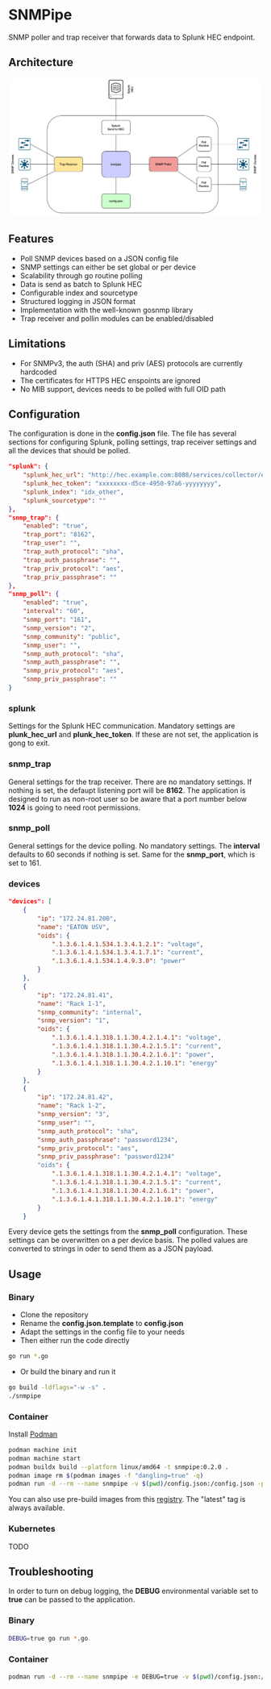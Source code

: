# SNMPipe
SNMP poller and trap receiver that forwards data to Splunk HEC endpoint.
## Architecture
![architecture](https://github.com/fox27374/snmpipe/blob/20135ce037b06ac1a89084ba5614aefa1bfa7076/doc/architecture.png "Architecture overview")
## Features
* Poll SNMP devices based on a JSON config file
* SNMP settings can either be set global or per device
* Scalability through go routine polling
* Data is send as batch to Splunk HEC
* Configurable index and sourcetype
* Structured logging in JSON format
* Implementation with the well-known gosnmp library
* Trap receiver and pollin modules can be enabled/disabled
## Limitations
* For SNMPv3, the auth (SHA) and priv (AES) protocols are currently hardcoded
* The certificates for HTTPS HEC enspoints are ignored
* No MIB support, devices needs to be polled with full OID path
## Configuration
The configuration is done in the **config.json** file. The file has several sections for configuring Splunk, polling settings, trap receiver settings and all the devices that should be polled.
```json
"splunk": {
    "splunk_hec_url": "http://hec.example.com:8088/services/collector/event",
    "splunk_hec_token": "xxxxxxxx-d5ce-4950-97a6-yyyyyyyy",
    "splunk_index": "idx_other",
    "splunk_sourcetype": ""
},
"snmp_trap": {
    "enabled": "true",
    "trap_port": "8162",
    "trap_user": "",
    "trap_auth_protocol": "sha",
    "trap_auth_passphrase": "",
    "trap_priv_protocol": "aes",
    "trap_priv_passphrase": ""
},
"snmp_poll": {
    "enabled": "true",
    "interval": "60",
    "snmp_port": "161",
    "snmp_version": "2",
    "snmp_community": "public",
    "snmp_user": "",
    "snmp_auth_protocol": "sha",
    "snmp_auth_passphrase": "",
    "snmp_priv_protocol": "aes",
    "snmp_priv_passphrase": ""
}
```
### splunk
Settings for the Splunk HEC communication. Mandatory settings are **plunk_hec_url** and **plunk_hec_token**. If these are not set, the application is gong to exit.
### snmp_trap
General settings for the trap receiver. There are no mandatory settings. If nothing is set, the defaupt listening port will be **8162**. The application is designed to run as non-root user so be aware that a port number below **1024** is going to need root permissions.
### snmp_poll
General settings for the device polling. No mandatory settings. The **interval** defaults to 60 seconds if nothing is set. Same for the **snmp_port**, which is set to 161.
### devices
```json
"devices": [
    {
        "ip": "172.24.81.200",
        "name": "EATON USV",
        "oids": {
            ".1.3.6.1.4.1.534.1.3.4.1.2.1": "voltage",
            ".1.3.6.1.4.1.534.1.3.4.1.7.1": "current",
            ".1.3.6.1.4.1.534.1.4.9.3.0": "power"
        }
    },
    {
        "ip": "172.24.81.41",
        "name": "Rack 1-1",
        "snmp_community": "internal",
        "snmp_version": "1",
        "oids": {
            ".1.3.6.1.4.1.318.1.1.30.4.2.1.4.1": "voltage",
            ".1.3.6.1.4.1.318.1.1.30.4.2.1.5.1": "current",
            ".1.3.6.1.4.1.318.1.1.30.4.2.1.6.1": "power",
            ".1.3.6.1.4.1.318.1.1.30.4.2.1.10.1": "energy"
        }
    },
    {
        "ip": "172.24.81.42",
        "name": "Rack 1-2",
        "snmp_version": "3",
        "snmp_user": "",
        "snmp_auth_protocol": "sha",
        "snmp_auth_passphrase": "password1234",
        "snmp_priv_protocol": "aes",
        "snmp_priv_passphrase": "password1234"
        "oids": {
            ".1.3.6.1.4.1.318.1.1.30.4.2.1.4.1": "voltage",
            ".1.3.6.1.4.1.318.1.1.30.4.2.1.5.1": "current",
            ".1.3.6.1.4.1.318.1.1.30.4.2.1.6.1": "power",
            ".1.3.6.1.4.1.318.1.1.30.4.2.1.10.1": "energy"
        }
    }
```
Every device gets the settings from the **snmp_poll** configuration. These settings can be overwritten on a per device basis. The polled values are converted to strings in oder to send them as a JSON payload.
## Usage
### Binary
* Clone the repository
* Rename the **config.json.template** to **config.json**
* Adapt the settings in the config file to your needs
* Then either run the code directly
```bash
go run *.go
```
* Or build the binary and run it
```bash
go build -ldflags="-w -s" .
./snmpipe
```
### Container
Install [Podman](https://podman.io/docs/installation)
```bash
podman machine init
podman machine start
podman buildx build --platform linux/amd64 -t snmpipe:0.2.0 .
podman image rm $(podman images -f "dangling=true" -q)
podman run -d --rm --name snmpipe -v $(pwd)/config.json:/config.json -p 8162:8162/udp localhost/snmpipe:0.2.0
```
You can also use pre-build images from this [registry](https://quay.io/repository/dkofler/snmpipe?tab=tags). The "latest" tag is always available.
### Kubernetes
TODO
## Troubleshooting
In order to turn on debug logging, the **DEBUG** environmental variable set to **true** can be passed to the application.
### Binary
```bash
DEBUG=true go run *.go
```
### Container
```bash
podman run -d --rm --name snmpipe -e DEBUG=true -v $(pwd)/config.json:/config.json -p 8162:8162/udp localhost/snmpipe:0.2.0
```
